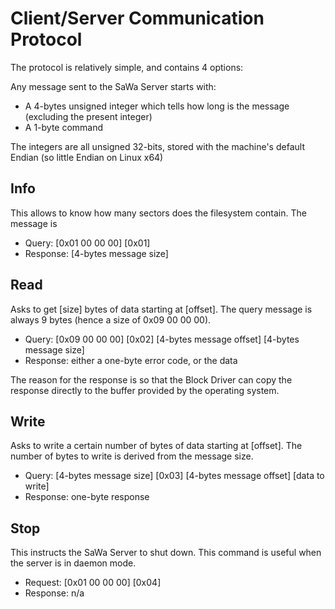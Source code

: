 # Client/Server Communication Protocol

The protocol is relatively simple, and contains 4 options:

Any message sent to the SaWa Server starts with:

- A 4-bytes unsigned integer which tells how long is the message (excluding the present integer)
- A 1-byte command

The integers are all unsigned 32-bits, stored with the machine's default Endian (so little Endian on Linux x64)

## Info

This allows to know how many sectors does the filesystem contain. The message is 

- Query: [0x01 00 00 00] [0x01]
- Response: [4-bytes message size]

## Read

Asks to get [size] bytes of data starting at [offset]. The query message is always 9 bytes (hence a size of 0x09 00 00 00).

- Query: [0x09 00 00 00] [0x02] [4-bytes message offset] [4-bytes message size]
- Response: either a one-byte error code, or the data

The reason for the response is so that the Block Driver can copy the response directly to the buffer provided by the operating system.

## Write

Asks to write a certain number of bytes of data starting at [offset]. The number of bytes to write is derived from the message size.

- Query: [4-bytes message size] [0x03] [4-bytes message offset] [data to write]
- Response: one-byte response

## Stop

This instructs the SaWa Server to shut down. This command is useful when the server is in daemon mode.

- Request: [0x01 00 00 00] [0x04]
- Response: n/a

